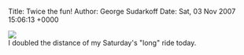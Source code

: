 Title: Twice the fun!
Author: George Sudarkoff
Date: Sat, 03 Nov 2007 15:06:13 +0000

[![](http://farm3.static.flickr.com/2219/1847550901_ee61cd9c27.jpg)](http://www.flickr.com/photos/sudarkoff/1847550901/ "photo sharing")\
I doubled the distance of my Saturday's "long" ride today.
